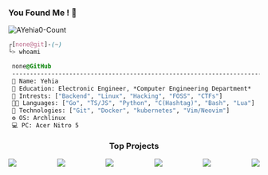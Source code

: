 ### You Found Me ! 👋
<p align="left"> <img src="https://komarev.com/ghpvc/?username=AYehia0&label=Profile%20views&color=0e75b6&style=flat" alt="AYehia0-Count" /> </p>

```css
┌[none@git]-(~)
└> whoami
```

 ```css
  none@GitHub
  -----------------------------------------------------------------------
  🎫 Name: Yehia
  🏫 Education: Electronic Engineer, *Computer Engineering Department*
  💬 Intrests: ["Backend", "Linux", "Hacking", "FOSS", "CTFs"]
  🧑‍💻 Languages: ["Go", "TS/JS", "Python", "C(Hashtag)", "Bash", "Lua"]
  🚀 Technologies: ["Git", "Docker", "kubernetes", "Vim/Neovim"]
  ⚙️ OS: Archlinux
  💻 PC: Acer Nitro 5
  ```

<!-- Important Projects/Repos -->

<h3 align="center"> Top Projects </h3>

<div align="center" style="display: flex; justify-content: space-between;">

  <a href="https://github.com/AYehia0/soundcloud-dl">
    <img src="https://github-readme-stats.vercel.app/api/pin/?username=ayehia0&repo=soundcloud-dl&layout=compact&theme=tokyonight" />
  </a>
  
  <a href="https://github.com/AYehia0/Trash">
    <img src="https://github-readme-stats.vercel.app/api/pin/?username=ayehia0&repo=Trash&layout=compact&theme=tokyonight" />
  </a>

  <a href="https://github.com/AYehia0/askfm-threads-back/tree/extension">
    <img src="https://github-readme-stats.vercel.app/api/pin/?username=ayehia0&repo=askfm-threads-back&layout=compact&theme=tokyonight" />
  </a>

  <a href="https://github.com/AYehia0/lezer">
    <img src="https://github-readme-stats.vercel.app/api/pin/?username=ayehia0&repo=lezer&layout=compact&theme=tokyonight" />
  </a>

  <a href="https://github.com/AYehia0/My-Personal-Tweaks">
    <img src="https://github-readme-stats.vercel.app/api/pin/?username=ayehia0&repo=My-Personal-Tweaks&layout=compact&theme=tokyonight" />
  </a>
  
   <a href="https://github.com/AYehia0/adventOfCode">
    <img src="https://github-readme-stats.vercel.app/api/pin/?username=ayehia0&repo=adventOfCode&layout=compact&theme=tokyonight" />
  </a> 
  
</div>
